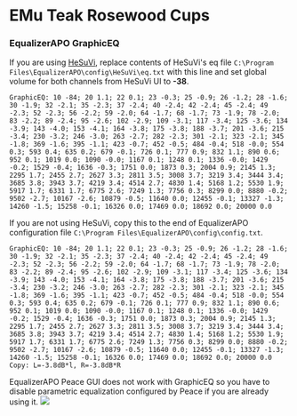 # EMu Teak Rosewood Cups
### EqualizerAPO GraphicEQ
If you are using [HeSuVi](https://sourceforge.net/projects/hesuvi/), replace contents of HeSuVi's eq file `C:\Program Files\EqualizerAPO\config\HeSuVi\eq.txt` with this line and set global volume for both channels from HeSuVi UI to **-38**.
```
GraphicEQ: 10 -84; 20 1.1; 22 0.1; 23 -0.3; 25 -0.9; 26 -1.2; 28 -1.6; 30 -1.9; 32 -2.1; 35 -2.3; 37 -2.4; 40 -2.4; 42 -2.4; 45 -2.4; 49 -2.3; 52 -2.3; 56 -2.2; 59 -2.0; 64 -1.7; 68 -1.7; 73 -1.9; 78 -2.0; 83 -2.2; 89 -2.4; 95 -2.6; 102 -2.9; 109 -3.1; 117 -3.4; 125 -3.6; 134 -3.9; 143 -4.0; 153 -4.1; 164 -3.8; 175 -3.8; 188 -3.7; 201 -3.6; 215 -3.4; 230 -3.2; 246 -3.0; 263 -2.7; 282 -2.3; 301 -2.1; 323 -2.1; 345 -1.8; 369 -1.6; 395 -1.1; 423 -0.7; 452 -0.5; 484 -0.4; 518 -0.0; 554 0.3; 593 0.4; 635 0.2; 679 -0.1; 726 0.1; 777 0.9; 832 1.1; 890 0.6; 952 0.1; 1019 0.0; 1090 -0.0; 1167 0.1; 1248 0.1; 1336 -0.0; 1429 -0.2; 1529 -0.4; 1636 -0.3; 1751 0.0; 1873 0.3; 2004 0.9; 2145 1.3; 2295 1.7; 2455 2.7; 2627 3.3; 2811 3.5; 3008 3.7; 3219 3.4; 3444 3.4; 3685 3.8; 3943 3.7; 4219 3.4; 4514 2.7; 4830 1.4; 5168 1.2; 5530 1.9; 5917 1.7; 6331 1.7; 6775 2.6; 7249 1.3; 7756 0.3; 8299 0.0; 8880 -0.2; 9502 -2.7; 10167 -2.6; 10879 -0.5; 11640 0.0; 12455 -0.1; 13327 -1.3; 14260 -1.5; 15258 -0.1; 16326 0.0; 17469 0.0; 18692 0.0; 20000 0.0
```
If you are not using HeSuVi, copy this to the end of EqualizerAPO configuration file `C:\Program Files\EqualizerAPO\config\config.txt`.
```
GraphicEQ: 10 -84; 20 1.1; 22 0.1; 23 -0.3; 25 -0.9; 26 -1.2; 28 -1.6; 30 -1.9; 32 -2.1; 35 -2.3; 37 -2.4; 40 -2.4; 42 -2.4; 45 -2.4; 49 -2.3; 52 -2.3; 56 -2.2; 59 -2.0; 64 -1.7; 68 -1.7; 73 -1.9; 78 -2.0; 83 -2.2; 89 -2.4; 95 -2.6; 102 -2.9; 109 -3.1; 117 -3.4; 125 -3.6; 134 -3.9; 143 -4.0; 153 -4.1; 164 -3.8; 175 -3.8; 188 -3.7; 201 -3.6; 215 -3.4; 230 -3.2; 246 -3.0; 263 -2.7; 282 -2.3; 301 -2.1; 323 -2.1; 345 -1.8; 369 -1.6; 395 -1.1; 423 -0.7; 452 -0.5; 484 -0.4; 518 -0.0; 554 0.3; 593 0.4; 635 0.2; 679 -0.1; 726 0.1; 777 0.9; 832 1.1; 890 0.6; 952 0.1; 1019 0.0; 1090 -0.0; 1167 0.1; 1248 0.1; 1336 -0.0; 1429 -0.2; 1529 -0.4; 1636 -0.3; 1751 0.0; 1873 0.3; 2004 0.9; 2145 1.3; 2295 1.7; 2455 2.7; 2627 3.3; 2811 3.5; 3008 3.7; 3219 3.4; 3444 3.4; 3685 3.8; 3943 3.7; 4219 3.4; 4514 2.7; 4830 1.4; 5168 1.2; 5530 1.9; 5917 1.7; 6331 1.7; 6775 2.6; 7249 1.3; 7756 0.3; 8299 0.0; 8880 -0.2; 9502 -2.7; 10167 -2.6; 10879 -0.5; 11640 0.0; 12455 -0.1; 13327 -1.3; 14260 -1.5; 15258 -0.1; 16326 0.0; 17469 0.0; 18692 0.0; 20000 0.0
Copy: L=-3.8dB*l, R=-3.8dB*R
```
EqualizerAPO Peace GUI does not work with GraphicEQ so you have to disable parametric equalization configured by Peace if you are already using it.
![](https://raw.githubusercontent.com/jaakkopasanen/AutoEq/master/results/SBAF-Serious/innerfidelity/onear/EMu%20Teak%20Rosewood%20Cups/EMu%20Teak%20Rosewood%20Cups.png)
